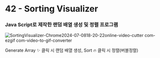 <h1>42 - Sorting Visualizer</h1>

<h3>Java Script로 제작한 랜덤 배열 생성 및 정렬 프로그램</h3>

<p></p>

![SortingVisualizer-Chrome2024-07-0818-20-22online-video-cutter com-ezgif com-video-to-gif-converter](https://github.com/Yuika12321/2024_get_a_job/assets/131143940/5c9dc656-016f-4044-9977-785727451d73)

<p>Generate Array ✨ 클릭 시 랜덤 배열 생성, Sort 🔥 클릭 시 정렬(버블정렬)</p>
